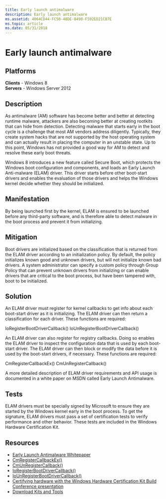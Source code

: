 ```yaml
---
title: Early launch antimalware
description: Early launch antimalware
ms.assetid: 4064CD44-FC50-48DE-8490-F592ED21CB7E
ms.topic: article
ms.date: 05/31/2018
---
```


# Early launch antimalware

## Platforms

 **Clients** - Windows 8  
**Servers** - Windows Server 2012  



## Description

As antimalware (AM) software has become better and better at detecting runtime malware, attackers are also becoming better at creating rootkits that can hide from detection. Detecting malware that starts early in the boot cycle is a challenge that most AM vendors address diligently. Typically, they create system hacks that are not supported by the host operating system and can actually result in placing the computer in an unstable state. Up to this point, Windows has not provided a good way for AM to detect and resolve these early boot threats.

Windows 8 introduces a new feature called Secure Boot, which protects the Windows boot configuration and components, and loads an Early Launch Anti-malware (ELAM) driver. This driver starts before other boot-start drivers and enables the evaluation of those drivers and helps the Windows kernel decide whether they should be initialized.

## Manifestation

By being launched first by the kernel, ELAM is ensured to be launched before any third-party software, and is therefore able to detect malware in the boot process and prevent it from initializing.

## Mitigation

Boot drivers are initialized based on the classification that is returned from the ELAM driver according to an initialization policy. By default, the policy initializes known good and unknown drivers, but will not initialize known bad drivers. A system administrator can specify a custom policy through Group Policy that can prevent unknown drivers from initializing or can enable drivers that are critical to the boot process, but have been tampered with, boot to be initialized.

## Solution

An ELAM driver must register for kernel callbacks to get info about each boot-start driver as it is initializing. The ELAM driver can then return a classification for each driver. These functions are required:

<dl> IoRegisterBootDriverCallback()  
IoUnRegisterBootDriverCallback()  
</dl> An ELAM driver can also register for registry callbacks. Doing so enables the ELAM driver to inspect the configuration data that is used by each boot-start driver. The ELAM driver can then block or modify the data before it is used by the boot-start drivers, if necessary. These functions are required:

<dl> CmRegisterCallbackEx()  
CmUnRegisterCallback()  
</dl> A more detailed description of ELAM driver requirements and API usage is documented in a white paper on MSDN called Early Launch Antimalware.

## Tests

ELAM drivers must be specially signed by Microsoft to ensure they are started by the Windows kernel early in the boot process. To get the signature, ELAM drivers must pass a set of certification tests to verify performance and other behavior. These tests are included in the Windows Hardware Certification Kit.

## Resources

-   [Early Launch Antimalware Whitepaper](/windows-hardware/drivers/install/early-launch-antimalware)
-   [CmRegisterCallbackEx()](/windows-hardware/drivers/ddi/wdm/nf-wdm-cmregistercallbackex)
-   [CmUnRegisterCallback()](/windows-hardware/drivers/ddi/wdm/nf-wdm-cmunregistercallback)
-   [IoRegisterBootDriverCallback()](/windows-hardware/drivers/ddi/ntddk/nf-ntddk-ioregisterbootdrivercallback)
-   [IoUnRegisterBootDriverCallback()](/windows-hardware/drivers/ddi/ntddk/nf-ntddk-iounregisterbootdrivercallback)
-   [Certifying hardware with the Windows Hardware Certification Kit Build Conference presentation](https://channel9.msdn.com/events/BUILD/BUILD2011/HW-659T)
-   [Download Kits and Tools](https://msdn.microsoft.com/windows/hardware/br259105)

 

 